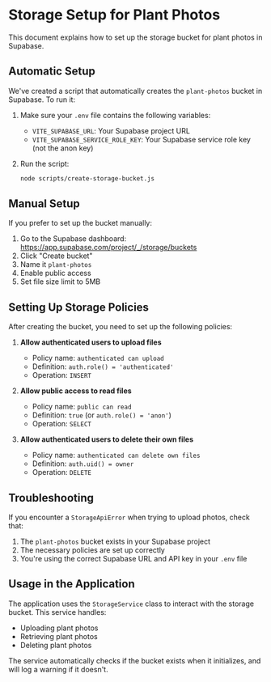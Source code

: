 # Storage Setup for Plant Photos

This document explains how to set up the storage bucket for plant photos in Supabase.

## Automatic Setup

We've created a script that automatically creates the `plant-photos` bucket in Supabase. To run it:

1. Make sure your `.env` file contains the following variables:
   - `VITE_SUPABASE_URL`: Your Supabase project URL
   - `VITE_SUPABASE_SERVICE_ROLE_KEY`: Your Supabase service role key (not the anon key)

2. Run the script:
   ```bash
   node scripts/create-storage-bucket.js
   ```

## Manual Setup

If you prefer to set up the bucket manually:

1. Go to the Supabase dashboard: https://app.supabase.com/project/_/storage/buckets
2. Click "Create bucket"
3. Name it `plant-photos`
4. Enable public access
5. Set file size limit to 5MB

## Setting Up Storage Policies

After creating the bucket, you need to set up the following policies:

1. **Allow authenticated users to upload files**
   - Policy name: `authenticated can upload`
   - Definition: `auth.role() = 'authenticated'`
   - Operation: `INSERT`

2. **Allow public access to read files**
   - Policy name: `public can read`
   - Definition: `true` (or `auth.role() = 'anon'`)
   - Operation: `SELECT`

3. **Allow authenticated users to delete their own files**
   - Policy name: `authenticated can delete own files`
   - Definition: `auth.uid() = owner`
   - Operation: `DELETE`

## Troubleshooting

If you encounter a `StorageApiError` when trying to upload photos, check that:

1. The `plant-photos` bucket exists in your Supabase project
2. The necessary policies are set up correctly
3. You're using the correct Supabase URL and API key in your `.env` file

## Usage in the Application

The application uses the `StorageService` class to interact with the storage bucket. This service handles:

- Uploading plant photos
- Retrieving plant photos
- Deleting plant photos

The service automatically checks if the bucket exists when it initializes, and will log a warning if it doesn't. 